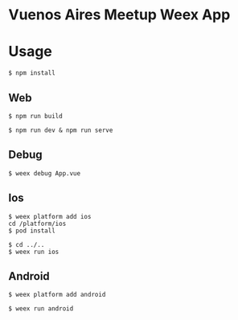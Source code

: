 # Vuenos Aires Meetup Weex App

# Usage
``` 
$ npm install
```

## Web

``` 
$ npm run build 
```

```
$ npm run dev & npm run serve 
```

## Debug

``` 
$ weex debug App.vue 
```
## Ios

``` 
$ weex platform add ios
cd /platform/ios
$ pod install
```

```
$ cd ../..
$ weex run ios
```

## Android

``` 
$ weex platform add android
```

```
$ weex run android
```

